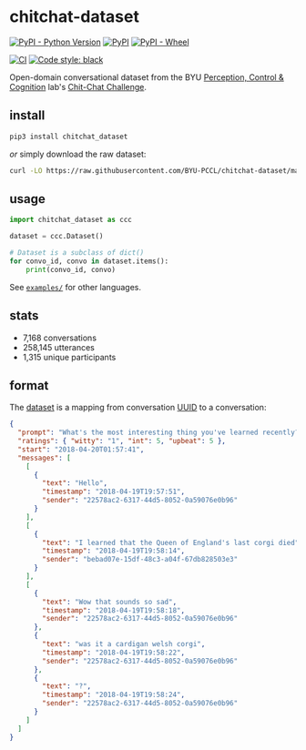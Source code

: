 # chitchat-dataset

[![PyPI - Python Version](https://img.shields.io/pypi/pyversions/chitchat_dataset)](https://pypi.org/project/chitchat-dataset/)
[![PyPI](https://img.shields.io/pypi/v/chitchat_dataset)](https://pypi.org/project/chitchat-dataset/)
[![PyPI - Wheel](https://img.shields.io/pypi/wheel/chitchat_dataset)](https://pypi.org/project/chitchat-dataset/)

[![CI](https://github.com/BYU-PCCL/chitchat-dataset/workflows/CI/badge.svg)](https://github.com/BYU-PCCL/chitchat-dataset/actions?query=workflow%3ACI)
[![Code style: black](https://img.shields.io/badge/code%20style-black-000000.svg)](https://github.com/psf/black)

Open-domain conversational dataset from the BYU
[Perception, Control & Cognition] lab's [Chit-Chat Challenge].

## install

```bash
pip3 install chitchat_dataset
```

_or_ simply download the raw dataset:

```bash
curl -LO https://raw.githubusercontent.com/BYU-PCCL/chitchat-dataset/master/chitchat_dataset/dataset.json
```

## usage

```python
import chitchat_dataset as ccc

dataset = ccc.Dataset()

# Dataset is a subclass of dict()
for convo_id, convo in dataset.items():
    print(convo_id, convo)
```

See [`examples/`] for other languages.

## stats

- 7,168 conversations
- 258,145 utterances
- 1,315 unique participants

## format

The [dataset] is a mapping from conversation [UUID] to a conversation:

```json
{
  "prompt": "What's the most interesting thing you've learned recently?",
  "ratings": { "witty": "1", "int": 5, "upbeat": 5 },
  "start": "2018-04-20T01:57:41",
  "messages": [
    [
      {
        "text": "Hello",
        "timestamp": "2018-04-19T19:57:51",
        "sender": "22578ac2-6317-44d5-8052-0a59076e0b96"
      }
    ],
    [
      {
        "text": "I learned that the Queen of England's last corgi died",
        "timestamp": "2018-04-19T19:58:14",
        "sender": "bebad07e-15df-48c3-a04f-67db828503e3"
      }
    ],
    [
      {
        "text": "Wow that sounds so sad",
        "timestamp": "2018-04-19T19:58:18",
        "sender": "22578ac2-6317-44d5-8052-0a59076e0b96"
      },
      {
        "text": "was it a cardigan welsh corgi",
        "timestamp": "2018-04-19T19:58:22",
        "sender": "22578ac2-6317-44d5-8052-0a59076e0b96"
      },
      {
        "text": "?",
        "timestamp": "2018-04-19T19:58:24",
        "sender": "22578ac2-6317-44d5-8052-0a59076e0b96"
      }
    ]
  ]
}
```

[perception, control & cognition]: https://pcc.cs.byu.edu
[chit-chat challenge]: https://pcc.cs.byu.edu/2018/04/18/the-chit-chat-challenge/
[dataset]: chitchat_dataset/dataset.py
[dataset.json]: chitchat_dataset/dataset.py
[`dataset.json`]: chitchat_dataset/dataset.py
[uuid]: https://en.wikipedia.org/wiki/Universally_unique_identifier#Version_4_(random)
[requests]: https://2.python-requests.org/en/master/
[examples]: examples/
[`examples/`]: examples/
